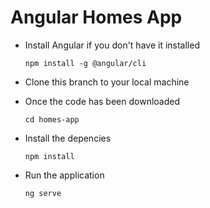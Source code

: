 # Angular Homes App

- Install Angular if you don't have it installed

  `npm install -g @angular/cli`

- Clone this branch to your local machine

- Once the code has been downloaded

  `cd homes-app`

- Install the depencies

  `npm install`

- Run the application

  `ng serve`
